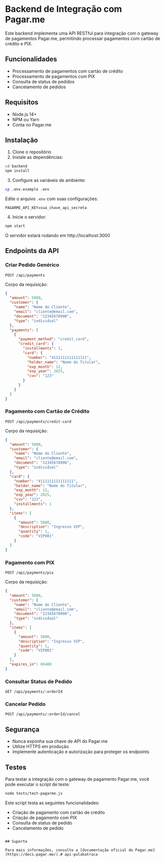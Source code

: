 # Backend de Integração com Pagar.me

Este backend implementa uma API RESTful para integração com o gateway de pagamentos Pagar.me, permitindo processar pagamentos com cartão de crédito e PIX.

## Funcionalidades

- Processamento de pagamentos com cartão de crédito
- Processamento de pagamentos com PIX
- Consulta de status de pedidos
- Cancelamento de pedidos

## Requisitos

- Node.js 14+
- NPM ou Yarn
- Conta no Pagar.me

## Instalação

1. Clone o repositório
2. Instale as dependências:

```bash
cd backend
npm install
```

3. Configure as variáveis de ambiente:

```bash
cp .env.example .env
```

Edite o arquivo `.env` com suas configurações:

```
PAGARME_API_KEY=sua_chave_api_secreta
```

4. Inicie o servidor:

```bash
npm start
```

O servidor estará rodando em http://localhost:3000

## Endpoints da API

### Criar Pedido Genérico

```
POST /api/payments
```

Corpo da requisição:

```json
{
  "amount": 5000,
  "customer": {
    "name": "Nome do Cliente",
    "email": "cliente@email.com",
    "document": "12345678900",
    "type": "individual"
  },
  "payments": [
    {
      "payment_method": "credit_card",
      "credit_card": {
        "installments": 1,
        "card": {
          "number": "4111111111111111",
          "holder_name": "Nome do Titular",
          "exp_month": 12,
          "exp_year": 2025,
          "cvv": "123"
        }
      }
    }
  ]
}
```

### Pagamento com Cartão de Crédito

```
POST /api/payments/credit-card
```

Corpo da requisição:

```json
{
  "amount": 5000,
  "customer": {
    "name": "Nome do Cliente",
    "email": "cliente@email.com",
    "document": "12345678900",
    "type": "individual"
  },
  "card": {
    "number": "4111111111111111",
    "holder_name": "Nome do Titular",
    "exp_month": 12,
    "exp_year": 2025,
    "cvv": "123",
    "installments": 1
  },
  "items": [
    {
      "amount": 5000,
      "description": "Ingresso VIP",
      "quantity": 1,
      "code": "VIP001"
    }
  ]
}
```

### Pagamento com PIX

```
POST /api/payments/pix
```

Corpo da requisição:

```json
{
  "amount": 5000,
  "customer": {
    "name": "Nome do Cliente",
    "email": "cliente@email.com",
    "document": "12345678900",
    "type": "individual"
  },
  "items": [
    {
      "amount": 5000,
      "description": "Ingresso VIP",
      "quantity": 1,
      "code": "VIP001"
    }
  ],
  "expires_in": 86400
}
```



### Consultar Status de Pedido

```
GET /api/payments/:orderId
```

### Cancelar Pedido

```
POST /api/payments/:orderId/cancel
```

## Segurança

- Nunca exponha sua chave de API do Pagar.me
- Utilize HTTPS em produção
- Implemente autenticação e autorização para proteger os endpoints

## Testes

Para testar a integração com o gateway de pagamento Pagar.me, você pode executar o script de teste:

```bash
node tests/test-pagarme.js
```
Este script testa as seguintes funcionalidades:
- Criação de pagamento com cartão de crédito
- Criação de pagamento com PIX
- Consulta de status de pedido
- Cancelamento de pedido
```

## Suporte

Para mais informações, consulte a [documentação oficial do Pagar.me](https://docs.pagar.me/).#   a p i - p u l a k a t r a c a  
 